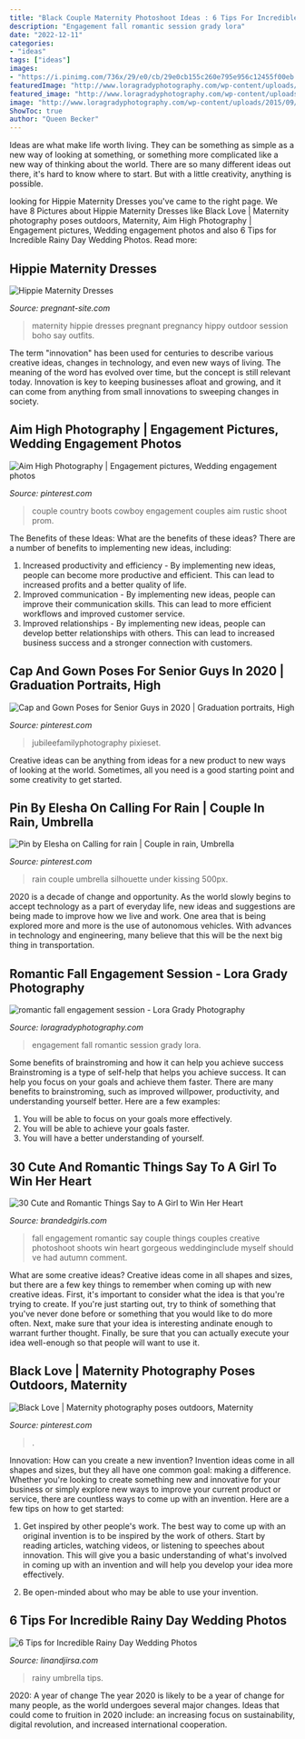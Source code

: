 ```yaml
---
title: "Black Couple Maternity Photoshoot Ideas : 6 Tips For Incredible Rainy Day Wedding Photos"
description: "Engagement fall romantic session grady lora"
date: "2022-12-11"
categories:
- "ideas"
tags: ["ideas"]
images:
- "https://i.pinimg.com/736x/29/e0/cb/29e0cb155c260e795e956c12455f00eb.jpg"
featuredImage: "http://www.loragradyphotography.com/wp-content/uploads/2015/09/03-9447-post/Seattle-Wedding-Photographer-Lora-Grady_0019(pp_w768_h1149).jpg"
featured_image: "http://www.loragradyphotography.com/wp-content/uploads/2015/09/03-9447-post/Seattle-Wedding-Photographer-Lora-Grady_0019(pp_w768_h1149).jpg"
image: "http://www.loragradyphotography.com/wp-content/uploads/2015/09/03-9447-post/Seattle-Wedding-Photographer-Lora-Grady_0019(pp_w768_h1149).jpg"
ShowToc: true
author: "Queen Becker"
---
```



Ideas are what make life worth living. They can be something as simple as a new way of looking at something, or something more complicated like a new way of thinking about the world. There are so many different ideas out there, it's hard to know where to start. But with a little creativity, anything is possible.

	

		
looking for Hippie Maternity Dresses you've came to the right page. We have 8 Pictures about Hippie Maternity Dresses like Black Love | Maternity photography poses outdoors, Maternity, Aim High Photography | Engagement pictures, Wedding engagement photos and also 6 Tips for Incredible Rainy Day Wedding Photos. Read more:
		
    
## Hippie Maternity Dresses

<img loading=lazy src="http://pregnant-site.com/wp-content/uploads/2017/10/Hippie-maternity-dresses-2.jpg" onerror="this.onerror=null;this.src='https://tse4.mm.bing.net/th?id=OIP.0ir_E1sBmvVaapkRuXAy7QHaLE&amp;pid=15.1';" alt="Hippie Maternity Dresses">

_Source: pregnant-site.com_

>maternity hippie dresses pregnant pregnancy hippy outdoor session boho say outfits. 

	

The term "innovation" has been used for centuries to describe various creative ideas, changes in technology, and even new ways of living. The meaning of the word has evolved over time, but the concept is still relevant today. Innovation is key to keeping businesses afloat and growing, and it can come from anything from small innovations to sweeping changes in society.

    
## Aim High Photography | Engagement Pictures, Wedding Engagement Photos

<img loading=lazy src="https://i.pinimg.com/736x/47/27/88/47278845ce62eb16d7fd8c98dc38bf5f--rustic-engagement-pictures-engagement-ideas.jpg" onerror="this.onerror=null;this.src='https://tse3.mm.bing.net/th?id=OIP.s8vMB3lvPOk06ub6x78h0wHaLI&amp;pid=15.1';" alt="Aim High Photography | Engagement pictures, Wedding engagement photos">

_Source: pinterest.com_

>couple country boots cowboy engagement couples aim rustic shoot prom. 

	

The Benefits of these Ideas: What are the benefits of these ideas?
There are a number of benefits to implementing new ideas, including: 
1. Increased productivity and efficiency - By implementing new ideas, people can become more productive and efficient. This can lead to increased profits and a better quality of life. 
2. Improved communication - By implementing new ideas, people can improve their communication skills. This can lead to more efficient workflows and improved customer service. 
3. Improved relationships - By implementing new ideas, people can develop better relationships with others. This can lead to increased business success and a stronger connection with customers.

    
## Cap And Gown Poses For Senior Guys In 2020 | Graduation Portraits, High

<img loading=lazy src="https://i.pinimg.com/736x/29/e0/cb/29e0cb155c260e795e956c12455f00eb.jpg" onerror="this.onerror=null;this.src='https://tse3.mm.bing.net/th?id=OIP.9HR_ZL7bxKUIJwLQkfTj1AHaLG&amp;pid=15.1';" alt="Cap and Gown Poses for Senior Guys in 2020 | Graduation portraits, High">

_Source: pinterest.com_

>jubileefamilyphotography pixieset. 

	

Creative ideas can be anything from ideas for a new product to new ways of looking at the world. Sometimes, all you need is a good starting point and some creativity to get started.

    
## Pin By Elesha On Calling For Rain | Couple In Rain, Umbrella

<img loading=lazy src="https://i.pinimg.com/originals/ed/73/09/ed73092631e841470c71446d1d96fe34.jpg" onerror="this.onerror=null;this.src='https://tse2.mm.bing.net/th?id=OIP.w7xoBWwnGnTTiM94JDOdjAHaLH&amp;pid=15.1';" alt="Pin by Elesha on Calling for rain | Couple in rain, Umbrella">

_Source: pinterest.com_

>rain couple umbrella silhouette under kissing 500px. 

	

2020 is a decade of change and opportunity. As the world slowly begins to accept technology as a part of everyday life, new ideas and suggestions are being made to improve how we live and work. One area that is being explored more and more is the use of autonomous vehicles. With advances in technology and engineering, many believe that this will be the next big thing in transportation.

    
## Romantic Fall Engagement Session - Lora Grady Photography

<img loading=lazy src="http://www.loragradyphotography.com/wp-content/uploads/2015/09/03-9447-post/Seattle-Wedding-Photographer-Lora-Grady_0019(pp_w768_h1149).jpg" onerror="this.onerror=null;this.src='https://tse2.mm.bing.net/th?id=OIP.UKYnObnrNhpHYF1axPI9SgHaLF&amp;pid=15.1';" alt="romantic fall engagement session - Lora Grady Photography">

_Source: loragradyphotography.com_

>engagement fall romantic session grady lora. 

	

Some benefits of brainstroming and how it can help you achieve success
Brainstroming is a type of self-help that helps you achieve success. It can help you focus on your goals and achieve them faster. There are many benefits to brainstroming, such as improved willpower, productivity, and understanding yourself better. Here are a few examples: 
1) You will be able to focus on your goals more effectively.
2) You will be able to achieve your goals faster.
3) You will have a better understanding of yourself.

    
## 30 Cute And Romantic Things Say To A Girl To Win Her Heart

<img loading=lazy src="http://www.brandedgirls.com/wp-content/uploads/2015/10/30-Cute-and-Romantic-Things-Say-to-A-Girl.jpg" onerror="this.onerror=null;this.src='https://tse1.mm.bing.net/th?id=OIP.k5Nw71wIdGoybFAlV3OpQAAAAA&amp;pid=15.1';" alt="30 Cute and Romantic Things Say to A Girl to Win Her Heart">

_Source: brandedgirls.com_

>fall engagement romantic say couple things couples creative photoshoot shoots win heart gorgeous weddinginclude myself should ve had autumn comment. 

	

What are some creative ideas?
Creative ideas come in all shapes and sizes, but there are a few key things to remember when coming up with new creative ideas. First, it's important to consider what the idea is that you're trying to create. If you're just starting out, try to think of something that you've never done before or something that you would like to do more often. Next, make sure that your idea is interesting andinate enough to warrant further thought. Finally, be sure that you can actually execute your idea well-enough so that people will want to use it.

    
## Black Love | Maternity Photography Poses Outdoors, Maternity

<img loading=lazy src="https://i.pinimg.com/736x/ce/ee/92/ceee92ad017c6e90d1cd14fd04caa67e.jpg" onerror="this.onerror=null;this.src='https://tse1.mm.bing.net/th?id=OIP.ocBsHPn5kadKgmwtTTTqOwHaLH&amp;pid=15.1';" alt="Black Love | Maternity photography poses outdoors, Maternity">

_Source: pinterest.com_

>. 

	

Innovation: How can you create a new invention?
Invention ideas come in all shapes and sizes, but they all have one common goal: making a difference. Whether you're looking to create something new and innovative for your business or simply explore new ways to improve your current product or service, there are countless ways to come up with an invention. Here are a few tips on how to get started:
1. Get inspired by other people's work. The best way to come up with an original invention is to be inspired by the work of others. Start by reading articles, watching videos, or listening to speeches about innovation. This will give you a basic understanding of what's involved in coming up with an invention and will help you develop your idea more effectively.

2. Be open-minded about who may be able to use your invention.

    
## 6 Tips For Incredible Rainy Day Wedding Photos

<img loading=lazy src="https://www.linandjirsa.com/wp-content/uploads/09-rainy-day-wedding-photography-tips-umbrella-photos.jpg" onerror="this.onerror=null;this.src='https://tse3.mm.bing.net/th?id=OIP.-0NQErBUc5pyyat-OEGvswHaE7&amp;pid=15.1';" alt="6 Tips for Incredible Rainy Day Wedding Photos">

_Source: linandjirsa.com_

>rainy umbrella tips. 

	

2020: A year of change
The year 2020 is likely to be a year of change for many people, as the world undergoes several major changes. Ideas that could come to fruition in 2020 include: an increasing focus on sustainability, digital revolution, and increased international cooperation.

